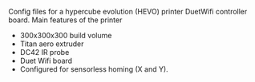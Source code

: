 Config files for a hypercube evolution (HEVO) printer DuetWifi controller board.
Main features of the printer
- 300x300x300 build volume
- Titan aero extruder
- DC42 IR probe
- Duet Wifi board
- Configured for sensorless homing (X and Y).
